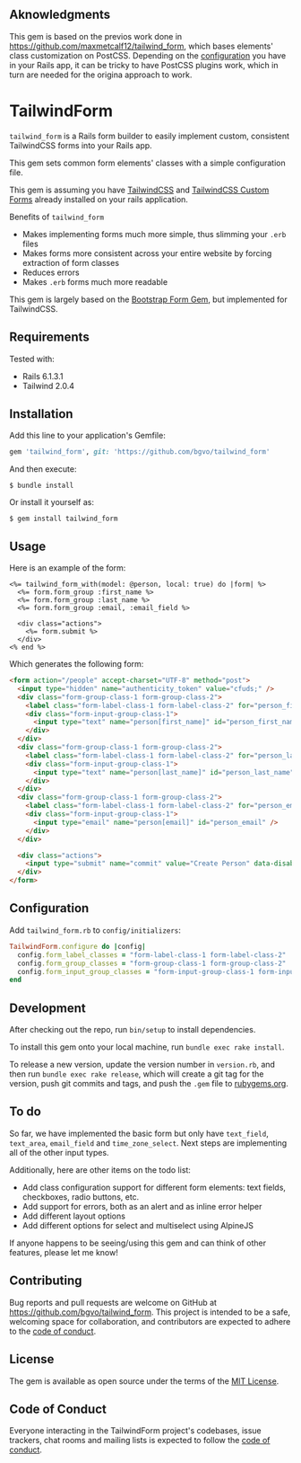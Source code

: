 ## Aknowledgments
This gem is based on the previos work done in https://github.com/maxmetcalf12/tailwind_form, which bases elements' class customization on PostCSS. Depending on the [configuration](#configuration) you have in your Rails app, it can be tricky to have PostCSS plugins work, which in turn are needed for the origina approach to work. 
# TailwindForm
`tailwind_form` is a Rails form builder to easily implement custom, consistent TailwindCSS forms into your Rails app. 

This gem sets common form elements' classes with a simple configuration file. 

This gem is assuming you have [TailwindCSS](https://github.com/tailwindcss/tailwindcss) and [TailwindCSS Custom Forms](https://github.com/tailwindcss/custom-forms) already installed on your rails application.

Benefits of `tailwind_form`
* Makes implementing forms much more simple, thus slimming your `.erb` files
* Makes forms more consistent across your entire website by forcing extraction of form classes
* Reduces errors
* Makes `.erb` forms much more readable

This gem is largely based on the [Bootstrap Form Gem](https://github.com/bootstrap-ruby/bootstrap_form), but implemented for TailwindCSS.

## Requirements

Tested with:
* Rails 6.1.3.1
* Tailwind 2.0.4

## Installation

Add this line to your application's Gemfile:

```ruby
gem 'tailwind_form', git: 'https://github.com/bgvo/tailwind_form'
```

And then execute:

    $ bundle install

Or install it yourself as:

    $ gem install tailwind_form

## Usage

Here is an example of the form:

```erb
<%= tailwind_form_with(model: @person, local: true) do |form| %>
  <%= form.form_group :first_name %>
  <%= form.form_group :last_name %>
  <%= form.form_group :email, :email_field %>

  <div class="actions">
    <%= form.submit %>
  </div>
<% end %>

```

Which generates the following form:

```html
<form action="/people" accept-charset="UTF-8" method="post">
  <input type="hidden" name="authenticity_token" value="cfuds;" />
  <div class="form-group-class-1 form-group-class-2">
    <label class="form-label-class-1 form-label-class-2" for="person_first_name">First name</label>
    <div class="form-input-group-class-1">
      <input type="text" name="person[first_name]" id="person_first_name" />
    </div>
  </div>
  <div class="form-group-class-1 form-group-class-2">
    <label class="form-label-class-1 form-label-class-2" for="person_last_name">Last name</label>
    <div class="form-input-group-class-1">
      <input type="text" name="person[last_name]" id="person_last_name" />
    </div>
  </div>
  <div class="form-group-class-1 form-group-class-2">
    <label class="form-label-class-1 form-label-class-2" for="person_email">Email</label>
    <div class="form-input-group-class-1">
      <input type="email" name="person[email]" id="person_email" />
    </div>
  </div>

  <div class="actions">
    <input type="submit" name="commit" value="Create Person" data-disable-with="Create Person" />
  </div>
</form>
```

## Configuration

Add `tailwind_form.rb` to `config/initializers`:

```ruby
TailwindForm.configure do |config|
  config.form_label_classes = "form-label-class-1 form-label-class-2"
  config.form_group_classes = "form-group-class-1 form-group-class-2"
  config.form_input_group_classes = "form-input-group-class-1 form-input-group-class-2"
end
```

## Development

After checking out the repo, run `bin/setup` to install dependencies.

To install this gem onto your local machine, run `bundle exec rake install`.

To release a new version, update the version number in `version.rb`, and then run `bundle exec rake release`, which will create a git tag for the version, push git commits and tags, and push the `.gem` file to [rubygems.org](https://rubygems.org).

## To do

So far, we have implemented the basic form but only have `text_field`, `text_area`, `email_field` and `time_zone_select`. Next steps are implementing all of the other input types.

Additionally, here are other items on the todo list:
* Add class configuration support for different form elements: text fields, checkboxes, radio buttons, etc.
* Add support for errors, both as an alert and as inline error helper
* Add different layout options
* Add different options for select and multiselect using AlpineJS

If anyone happens to be seeing/using this gem and can think of other features, please let me know!

## Contributing

Bug reports and pull requests are welcome on GitHub at https://github.com/bgvo/tailwind_form. This project is intended to be a safe, welcoming space for collaboration, and contributors are expected to adhere to the [code of conduct](https://github.com/maxmetcalf12/tailwind_form/blob/master/CODE_OF_CONDUCT.md).

## License

The gem is available as open source under the terms of the [MIT License](https://opensource.org/licenses/MIT).

## Code of Conduct

Everyone interacting in the TailwindForm project's codebases, issue trackers, chat rooms and mailing lists is expected to follow the [code of conduct](https://github.com/maxmetcalf12/tailwind_form/blob/master/CODE_OF_CONDUCT.md).
